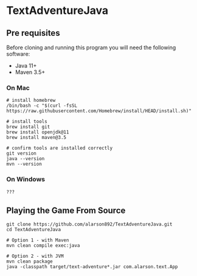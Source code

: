 # TextAdventureJava

## Pre requisites
Before cloning and running this program you will need the following software:

* Java 11+
* Maven 3.5+

### On Mac
    
    # install homebrew
    /bin/bash -c "$(curl -fsSL https://raw.githubusercontent.com/Homebrew/install/HEAD/install.sh)"
    
    # install tools
    brew install git
    brew install openjdk@11    
    brew install maven@3.5
    
    # confirm tools are installed correctly
    git version
    java --version
    mvn --version
    
### On Windows

    ???

## Playing the Game From Source

    git clone https://github.com/alarson892/TextAdventureJava.git
    cd TextAdventureJava
    
    # Option 1 - with Maven
    mvn clean compile exec:java
    
    # Option 2 - with JVM
    mvn clean package
    java -classpath target/text-adventure*.jar com.alarson.text.App
   